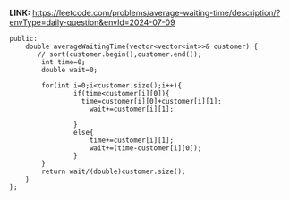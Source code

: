 **LINK:** https://leetcode.com/problems/average-waiting-time/description/?envType=daily-question&envId=2024-07-09
```class Solution {
public:
    double averageWaitingTime(vector<vector<int>>& customer) {
       // sort(customer.begin(),customer.end());
        int time=0;
        double wait=0;

        for(int i=0;i<customer.size();i++){
                if(time<customer[i][0]){
                  time=customer[i][0]+customer[i][1];
                    wait+=customer[i][1];

                }
                else{
                    time+=customer[i][1];
                    wait+=(time-customer[i][0]);
                }
        }
        return wait/(double)customer.size();
    }
};
